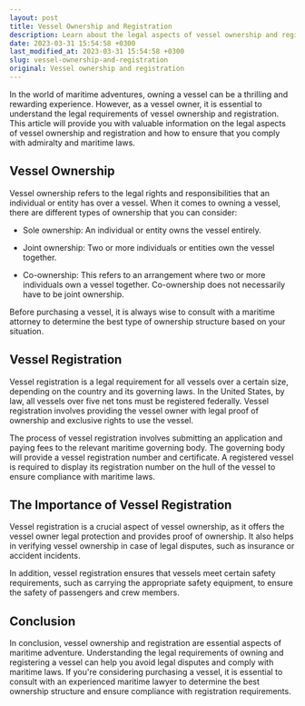```yaml
---
layout: post
title: Vessel Ownership and Registration
description: Learn about the legal aspects of vessel ownership and registration and how to ensure that you comply with admiralty and maritime laws.
date: 2023-03-31 15:54:58 +0300
last_modified_at: 2023-03-31 15:54:58 +0300
slug: vessel-ownership-and-registration
original: Vessel ownership and registration
---
```


In the world of maritime adventures, owning a vessel can be a thrilling and rewarding experience. However, as a vessel owner, it is essential to understand the legal requirements of vessel ownership and registration. This article will provide you with valuable information on the legal aspects of vessel ownership and registration and how to ensure that you comply with admiralty and maritime laws. 

## Vessel Ownership 

Vessel ownership refers to the legal rights and responsibilities that an individual or entity has over a vessel. When it comes to owning a vessel, there are different types of ownership that you can consider:

- Sole ownership: An individual or entity owns the vessel entirely.

- Joint ownership: Two or more individuals or entities own the vessel together.

- Co-ownership: This refers to an arrangement where two or more individuals own a vessel together. Co-ownership does not necessarily have to be joint ownership. 

Before purchasing a vessel, it is always wise to consult with a maritime attorney to determine the best type of ownership structure based on your situation. 

## Vessel Registration 

Vessel registration is a legal requirement for all vessels over a certain size, depending on the country and its governing laws. In the United States, by law, all vessels over five net tons must be registered federally. Vessel registration involves providing the vessel owner with legal proof of ownership and exclusive rights to use the vessel. 

The process of vessel registration involves submitting an application and paying fees to the relevant maritime governing body. The governing body will provide a vessel registration number and certificate. A registered vessel is required to display its registration number on the hull of the vessel to ensure compliance with maritime laws. 

## The Importance of Vessel Registration 

Vessel registration is a crucial aspect of vessel ownership, as it offers the vessel owner legal protection and provides proof of ownership. It also helps in verifying vessel ownership in case of legal disputes, such as insurance or accident incidents. 

In addition, vessel registration ensures that vessels meet certain safety requirements, such as carrying the appropriate safety equipment, to ensure the safety of passengers and crew members. 

## Conclusion 

In conclusion, vessel ownership and registration are essential aspects of maritime adventure. Understanding the legal requirements of owning and registering a vessel can help you avoid legal disputes and comply with maritime laws. If you're considering purchasing a vessel, it is essential to consult with an experienced maritime lawyer to determine the best ownership structure and ensure compliance with registration requirements.